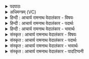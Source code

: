 <details><summary>पदपाठः</summary>

आ। म꣣न्द्र꣢म्। आ। व꣡रे꣢꣯ण्यम्। आ। वि꣡प्र꣢꣯म्। वि। प्र꣣म्। आ꣢। म꣣नीषि꣡ण꣢म्। पा꣡न्त꣢꣯म्। आ। पु꣣रुस्पृ꣡ह꣢म्। पु꣣रु। स्पृ꣡ह꣢꣯म्। ११३८।
</details>

<details><summary>अधिमन्त्रम् (VC)</summary>

- पवमानः सोमः
- भृगुर्वारुणिर्जमदग्निर्भार्गवो वा
- गायत्री
- षड्जः
</details>

<details><summary>हिन्दी : आचार्य रामनाथ वेदालंकार - विषयः</summary>

अगले मन्त्र में फिर परमात्मा और आचार्य का विषय है।
</details>

<details><summary>हिन्दी : आचार्य रामनाथ वेदालंकार - पदार्थः</summary>

पदार्थान्वयभाषाः -  हे सोम अर्थात् ज्ञान-रस वा ब्रह्मानन्द-रस के प्रेरक परमात्मन् वा आचार्य!हम(मन्द्रम्)आनन्दप्रदायक आपको(आ)वरते हैं, (वरेण्यम्)वरणीय आपको(आ)वरते हैं, (विप्रम्)विशेष रूप से धन-धान्य-विद्या-आरोग्य आदियों से पूर्ण करनेवाले आपको(आ)वरते हैं, (मनीषिणाम्)मनीषी आपको(आ)वरते हैं, (पान्तम्)विघ्न,विपत्ति,अविद्या आदि से रक्षा करनेवाले और(पुरुस्पृहम्)बहुत स्पृहणीय आपको(आ)वरते हैं।[यहाँ आ की बार-बार आवृत्ति की गयी है। उसके साथ ‘वृणीमहे’पद पूर्वमन्त्र से आ जाता है]॥११॥
</details>

<details><summary>हिन्दी : आचार्य रामनाथ वेदालंकार - भावार्थः</summary>

भावार्थभाषाः -  असंख्य गुणों से विभूषित,शुभ गुण-कर्म-स्वभाववाले,विपत्तियों को दूर करनेवाले,सम्पत्तिप्रदाता,विद्या-आनन्द आदि प्राप्त करानेवाले,सरस सोम-नामक परमात्मा और आचार्य को वर कर,उपासना और सत्कार करके अपरिमित लाभ सबको प्राप्त करने चाहिएँ ॥११॥
</details>

<details><summary>संस्कृत : आचार्य रामनाथ वेदालंकार - विषयः</summary>

अथ पुनराचार्यविषयं परमात्मविषयं चाह।
</details>

<details><summary>संस्कृत : आचार्य रामनाथ वेदालंकार - पदार्थः</summary>

पदार्थान्वयभाषाः -  हे सोम ज्ञानरसस्य ब्रह्मानन्दरसस्य वा प्रेरक परमात्मन् आचार्य वा!वयम्(मन्द्रम्)आनन्दकरं त्वाम्(आ)आवृणीमहे, (वरेण्यम्)वरणीयं त्वाम्(आ)आवृणीमहे, (विप्रम्)विशेषेण प्राति धनधान्यविद्यारोग्यादिभिः पूरयतीति तादृशं त्वाम्(आ)आवृणीमहे, (मनीषिणम्)मेधाविनं प्राज्ञं त्वाम्(आ)आवृणीमहे, (पान्तम्)विघ्नविपद्विद्यादिभ्यो रक्षकम्(पुरुस्पृहम्)बहुस्पृहणीयं च त्वाम्(आ)आवृणीमहे।[आ इत्यस्यावृत्तौ वृणीमहे इति पूर्वमन्त्रादाकृष्यते]॥११॥
</details>

<details><summary>संस्कृत : आचार्य रामनाथ वेदालंकार - भावार्थः</summary>

भावार्थभाषाः -  असंख्यगुणगणविभूषितं शुभगुणकर्मस्वभावं विपत्तिविदारकं संपत्प्रदातारं विद्यानन्दादिप्रदं सरसं सोमं परमात्मानमाचार्यं च वृत्वा समुपास्य सत्कृत्य चापरिमिता लाभाः सर्वैः प्राप्तव्याः ॥११॥
</details>

<details><summary>संस्कृत : आचार्य रामनाथ वेदालंकार - पादटिप्पनी</summary>

टिप्पणी:   १.ऋ० ९।६५।२९।
</details>